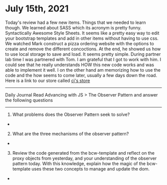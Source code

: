 # July 15th, 2021
Today's review had a few new items. Things that we needed to learn though. We learned about SASS which its acronym is pretty funny. Syntactically Awesome Style Sheets. It seems like a pretty easy way to edit your bootstrap templates and add in other items without having to use css. We watched Mark construct a pizza ordering website with the options to create and remove the different concoctions. At the end, he showed us how to use local storage to save and load. It seems pretty simple. During partner lab time I was partnered with Tom. I am grateful that I got to work with him. I could see that he really understands HOW this new code works and was able to implement it well. I on the other hand am memorizing  how to use the code and the how seems to come later, usually a few days down the road. Here is a link to our store called [cj's store](https://chesterjgreen.github.io/cjs-store/)



---
Daily Journal
Read Advancing with JS > The Observer Pattern and answer the following questions

---
1. What problems does the Observer Pattern seek to solve?
- 
2. What are the three mechanisms of the observer pattern?
- 
3. Review the code generated from the bcw-template and reflect on the proxy objects from yesterday, and your understanding of the observer pattern today. With this knowledge, explain how the magic of the bcw-template uses these two concepts to manage and update the dom.
- 